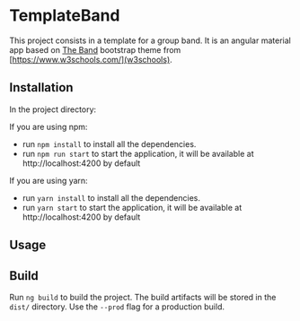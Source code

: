 # TemplateBand

This project consists in a template for a group band. It is an angular material app based on [The Band](https://www.w3schools.com/bootstrap/trybs_theme_band_full.htm) bootstrap theme from [https://www.w3schools.com/](w3schools).


## Installation 

In the project directory:

If you are using npm:

* run `npm install` to install all the dependencies.
* run `npm run start` to start the application, it will be available at http://localhost:4200 by default

If you are using yarn:

* run `yarn install` to install all the dependencies.
* run `yarn start` to start the application, it will be available at http://localhost:4200 by default

## Usage




## Build

Run `ng build` to build the project. The build artifacts will be stored in the `dist/` directory. Use the `--prod` flag for a production build.
